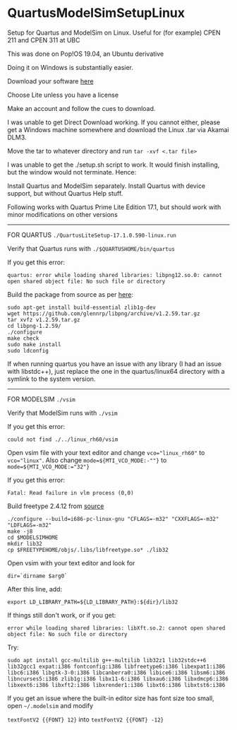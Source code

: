 # QuartusModelSimSetupLinux
Setup for Quartus and ModelSim on Linux. Useful for (for example) CPEN 211 and CPEN 311 at UBC

This was done on Pop!OS 19.04, an Ubuntu derivative

Doing it on Windows is substantially easier. 

Download your software [here](http://fpgasoftware.intel.com/17.1/)

Choose Lite unless you have a license

Make an account and follow the cues to download. 

I was unable to get Direct Download working. If you cannot either, please get a Windows machine somewhere and download the Linux .tar via Akamai DLM3. 

Move the tar to whatever directory and run ```tar -xvf <.tar file>```

I was unable to get the ./setup.sh script to work. It would finish installing, but the window would not terminate. Hence:

Install Quartus and ModelSim separately. Install Quartus with device support, but without Quartus Help stuff. 

Following works with Quartus Prime Lite Edition 17.1, but should work with minor modifications on other versions

***

FOR QUARTUS ```./QuartusLiteSetup-17.1.0.590-linux.run``` 

Verify that Quartus runs with ```./$QUARTUSHOME/bin/quartus ```

If you get this error:

```quartus: error while loading shared libraries: libpng12.so.0: cannot open shared object file: No such file or directory```

Build the package from source as per [here](https://askubuntu.com/questions/966757/libpng12-needed-for-17-10):

```
sudo apt-get install build-essential zlib1g-dev
wget https://github.com/glennrp/libpng/archive/v1.2.59.tar.gz
tar xvfz v1.2.59.tar.gz 
cd libpng-1.2.59/
./configure
make check
sudo make install
sudo ldconfig
```


If when running quartus you have an issue with any library (I had an issue with libstdc++), just replace the one in the quartus/linux64 directory with a symlink to the system version. 

***

FOR MODELSIM ```./vsim ``` 

Verify that ModelSim runs with ```./vsim ```

If you get this error: 

```could not find ./../linux_rh60/vsim```

Open vsim file with your text editor and change ```vco="linux_rh60"``` to ```vco="linux"```. Also change ```mode=${MTI_VCO_MODE:-""}``` to ```mode=${MTI_VCO_MODE:="32"}```

If you get this error: 

```Fatal: Read failure in vlm process (0,0)```

Build freetype 2.4.12 from [source](http://download.savannah.gnu.org/releases/freetype/freetype-2.4.12.tar.bz2)

```
./configure --build=i686-pc-linux-gnu "CFLAGS=-m32" "CXXFLAGS=-m32" "LDFLAGS=-m32"
make -j8
cd $MODELSIMHOME
mkdir lib32
cp $FREETYPEHOME/objs/.libs/libfreetype.so* ./lib32
```

Open vsim with your text editor and look for 


```
dir=`dirname $arg0`
```

After this line, add:

```
export LD_LIBRARY_PATH=${LD_LIBRARY_PATH}:${dir}/lib32
```

If things still don't work, or if you get:

```
error while loading shared libraries: libXft.so.2: cannot open shared object file: No such file or directory
```
Try:

```
sudo apt install gcc-multilib g++-multilib lib32z1 lib32stdc++6 lib32gcc1 expat:i386 fontconfig:i386 libfreetype6:i386 libexpat1:i386 libc6:i386 libgtk-3-0:i386 libcanberra0:i386 libice6:i386 libsm6:i386 libncurses5:i386 zlib1g:i386 libx11-6:i386 libxau6:i386 libxdmcp6:i386 libxext6:i386 libxft2:i386 libxrender1:i386 libxt6:i386 libxtst6:i386 
```

If you get an issue where the built-in editor size has font size too small, open ```~/.modelsim``` and modify

```textFontV2 {{FONT} 12}``` into ```textFontV2 {{FONT} -12}```


